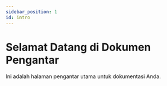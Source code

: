 ```yaml
---
sidebar_position: 1
id: intro
---
```


# Selamat Datang di Dokumen Pengantar

Ini adalah halaman pengantar utama untuk dokumentasi Anda.
